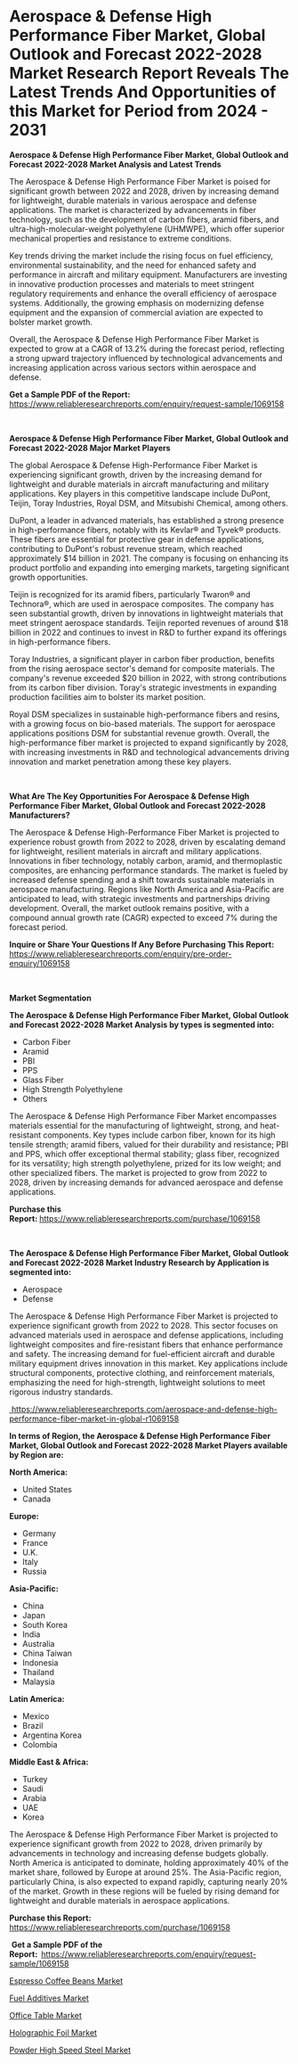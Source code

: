 <p><h1>Aerospace & Defense High Performance Fiber Market, Global Outlook and Forecast 2022-2028 Market Research Report Reveals The Latest Trends And Opportunities of this Market for Period from 2024 - 2031</h1></p><p><strong>Aerospace & Defense High Performance Fiber Market, Global Outlook and Forecast 2022-2028 Market Analysis and Latest Trends</strong></p>
<p><p>The Aerospace & Defense High Performance Fiber Market is poised for significant growth between 2022 and 2028, driven by increasing demand for lightweight, durable materials in various aerospace and defense applications. The market is characterized by advancements in fiber technology, such as the development of carbon fibers, aramid fibers, and ultra-high-molecular-weight polyethylene (UHMWPE), which offer superior mechanical properties and resistance to extreme conditions.</p><p>Key trends driving the market include the rising focus on fuel efficiency, environmental sustainability, and the need for enhanced safety and performance in aircraft and military equipment. Manufacturers are investing in innovative production processes and materials to meet stringent regulatory requirements and enhance the overall efficiency of aerospace systems. Additionally, the growing emphasis on modernizing defense equipment and the expansion of commercial aviation are expected to bolster market growth.</p><p>Overall, the Aerospace & Defense High Performance Fiber Market is expected to grow at a CAGR of 13.2% during the forecast period, reflecting a strong upward trajectory influenced by technological advancements and increasing application across various sectors within aerospace and defense.</p></p>
<p><strong>Get a Sample PDF of the Report:&nbsp;</strong> <a href="https://www.reliableresearchreports.com/enquiry/request-sample/1069158">https://www.reliableresearchreports.com/enquiry/request-sample/1069158</a></p>
<p>&nbsp;</p>
<p><strong>Aerospace & Defense High Performance Fiber Market, Global Outlook and Forecast 2022-2028 Major Market Players</strong></p>
<p><p>The global Aerospace & Defense High-Performance Fiber Market is experiencing significant growth, driven by the increasing demand for lightweight and durable materials in aircraft manufacturing and military applications. Key players in this competitive landscape include DuPont, Teijin, Toray Industries, Royal DSM, and Mitsubishi Chemical, among others.</p><p>DuPont, a leader in advanced materials, has established a strong presence in high-performance fibers, notably with its Kevlar® and Tyvek® products. These fibers are essential for protective gear in defense applications, contributing to DuPont's robust revenue stream, which reached approximately $14 billion in 2021. The company is focusing on enhancing its product portfolio and expanding into emerging markets, targeting significant growth opportunities.</p><p>Teijin is recognized for its aramid fibers, particularly Twaron® and Technora®, which are used in aerospace composites. The company has seen substantial growth, driven by innovations in lightweight materials that meet stringent aerospace standards. Teijin reported revenues of around $18 billion in 2022 and continues to invest in R&D to further expand its offerings in high-performance fibers.</p><p>Toray Industries, a significant player in carbon fiber production, benefits from the rising aerospace sector's demand for composite materials. The company's revenue exceeded $20 billion in 2022, with strong contributions from its carbon fiber division. Toray's strategic investments in expanding production facilities aim to bolster its market position.</p><p>Royal DSM specializes in sustainable high-performance fibers and resins, with a growing focus on bio-based materials. The support for aerospace applications positions DSM for substantial revenue growth. Overall, the high-performance fiber market is projected to expand significantly by 2028, with increasing investments in R&D and technological advancements driving innovation and market penetration among these key players.</p></p>
<p>&nbsp;</p>
<p><strong>What Are The Key Opportunities For Aerospace & Defense High Performance Fiber Market, Global Outlook and Forecast 2022-2028 Manufacturers?</strong></p>
<p><p>The Aerospace & Defense High-Performance Fiber Market is projected to experience robust growth from 2022 to 2028, driven by escalating demand for lightweight, resilient materials in aircraft and military applications. Innovations in fiber technology, notably carbon, aramid, and thermoplastic composites, are enhancing performance standards. The market is fueled by increased defense spending and a shift towards sustainable materials in aerospace manufacturing. Regions like North America and Asia-Pacific are anticipated to lead, with strategic investments and partnerships driving development. Overall, the market outlook remains positive, with a compound annual growth rate (CAGR) expected to exceed 7% during the forecast period.</p></p>
<p><strong>Inquire or Share Your Questions If Any Before Purchasing This Report:</strong> <a href="https://www.reliableresearchreports.com/enquiry/pre-order-enquiry/1069158">https://www.reliableresearchreports.com/enquiry/pre-order-enquiry/1069158</a></p>
<p>&nbsp;</p>
<p><strong>Market Segmentation</strong></p>
<p><strong>The Aerospace & Defense High Performance Fiber Market, Global Outlook and Forecast 2022-2028 Market Analysis by types is segmented into:</strong></p>
<p><ul><li>Carbon Fiber</li><li>Aramid</li><li>PBI</li><li>PPS</li><li>Glass Fiber</li><li>High Strength Polyethylene</li><li>Others</li></ul></p>
<p><p>The Aerospace & Defense High Performance Fiber Market encompasses materials essential for the manufacturing of lightweight, strong, and heat-resistant components. Key types include carbon fiber, known for its high tensile strength; aramid fibers, valued for their durability and resistance; PBI and PPS, which offer exceptional thermal stability; glass fiber, recognized for its versatility; high strength polyethylene, prized for its low weight; and other specialized fibers. The market is projected to grow from 2022 to 2028, driven by increasing demands for advanced aerospace and defense applications.</p></p>
<p><strong>Purchase this Report:&nbsp;</strong><a href="https://www.reliableresearchreports.com/purchase/1069158">https://www.reliableresearchreports.com/purchase/1069158</a></p>
<p>&nbsp;</p>
<p><strong>The Aerospace & Defense High Performance Fiber Market, Global Outlook and Forecast 2022-2028 Market Industry Research by Application is segmented into:</strong></p>
<p><ul><li>Aerospace</li><li>Defense</li></ul></p>
<p><p>The Aerospace & Defense High Performance Fiber Market is projected to experience significant growth from 2022 to 2028. This sector focuses on advanced materials used in aerospace and defense applications, including lightweight composites and fire-resistant fibers that enhance performance and safety. The increasing demand for fuel-efficient aircraft and durable military equipment drives innovation in this market. Key applications include structural components, protective clothing, and reinforcement materials, emphasizing the need for high-strength, lightweight solutions to meet rigorous industry standards.</p></p>
<p><a href="https://www.reliableresearchreports.com/aerospace-and-defense-high-performance-fiber-market-in-global-r1069158">&nbsp;https://www.reliableresearchreports.com/aerospace-and-defense-high-performance-fiber-market-in-global-r1069158</a></p>
<p><strong>In terms of Region, the Aerospace & Defense High Performance Fiber Market, Global Outlook and Forecast 2022-2028 Market Players available by Region are:</strong></p>
<p>
    <p> <strong> North America: </strong>
        <ul>
            <li>United States</li>
            <li>Canada</li>
        </ul>
        </p> 
    <p> <strong> Europe: </strong>
        <ul>
            <li>Germany</li>
            <li>France</li>
            <li>U.K.</li>
            <li>Italy</li>
            <li>Russia</li>
        </ul>
        </p> 
    <p> <strong> Asia-Pacific: </strong>
        <ul>
            <li>China</li>
            <li>Japan</li>
            <li>South Korea</li>
            <li>India</li>
            <li>Australia</li>
            <li>China Taiwan</li>
            <li>Indonesia</li>
            <li>Thailand</li>
            <li>Malaysia</li>
        </ul>
        </p> 
    <p> <strong> Latin America: </strong>
        <ul>
            <li>Mexico</li>
            <li>Brazil</li>
            <li>Argentina Korea</li>
            <li>Colombia</li>
        </ul>
        </p> 
    <p> <strong> Middle East & Africa: </strong>
        <ul>
            <li>Turkey</li>
            <li>Saudi</li>
            <li>Arabia</li>
            <li>UAE</li>
            <li>Korea</li>
        </ul>
    </p>
    </p>
<p><p>The Aerospace & Defense High Performance Fiber Market is projected to experience significant growth from 2022 to 2028, driven primarily by advancements in technology and increasing defense budgets globally. North America is anticipated to dominate, holding approximately 40% of the market share, followed by Europe at around 25%. The Asia-Pacific region, particularly China, is also expected to expand rapidly, capturing nearly 20% of the market. Growth in these regions will be fueled by rising demand for lightweight and durable materials in aerospace applications.</p></p>
<p><strong>Purchase this Report: </strong><a href="https://www.reliableresearchreports.com/purchase/1069158">https://www.reliableresearchreports.com/purchase/1069158</a></p>
<p>&nbsp;<strong>Get a Sample PDF of the Report:&nbsp;&nbsp;</strong><a href="https://www.reliableresearchreports.com/enquiry/request-sample/1069158">https://www.reliableresearchreports.com/enquiry/request-sample/1069158</a></p>
<p><strong></strong></p>
<p><p><a href="https://medium.com/@anna.vaughan3423/the-espresso-coffee-beans-market-industry-provides-a-comprehensive-and-current-analysis-of-the-e68e6e987457?postPublishedType=initial">Espresso Coffee Beans Market</a></p><p><a href="https://issuu.com/reportprime-2/docs/fuel-additives-market-size-2030.ppt_e97b821c7d4155">Fuel Additives Market</a></p><p><a href="https://www.linkedin.com/pulse/office-table-industry-insights-report-analyzing-market-trends-ev8bc?trackingId=jTmmxfh7QUO95m2prbq1SQ%3D%3D">Office Table Market</a></p><p><a href="https://medium.com/@earlecmcneil/the-holographic-foil-market-research-report-provides-an-in-depth-and-up-to-date-analysis-of-the-dab78cfbb9a8">Holographic Foil Market</a></p><p><a href="https://www.linkedin.com/pulse/how-regions-adapting-powder-high-speed-steel-market-global-fsm2f?trackingId=PH7EtnLRQxWrrxQyF0A3Wg%3D%3D">Powder High Speed Steel Market</a></p></p>